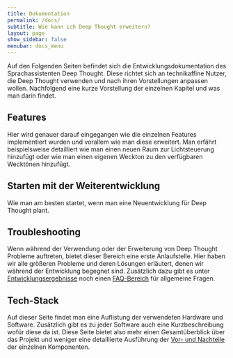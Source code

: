 ```yaml
---
title: Dokumentation
permalink: /docs/
subtitle: Wie kann ich Deep Thought erweitern?
layout: page
show_sidebar: false
menubar: docs_menu
---
```


Auf den Folgenden Seiten befindet sich die Entwicklungsdokumentation des Sprachassistenten Deep Thought. Diese richtet sich an technikaffine Nutzer, die Deep Thought verwenden und nach ihren Vorstellungen anpassen wollen. Nachfolgend eine kurze Vorstellung der einzelnen Kapitel und was man darin findet.

## Features

Hier wird genauer darauf eingegangen wie die einzelnen Features implementiert wurden und vorallem wie man diese erweitert. Man erfährt beispielsweise detailliert wie man einen neuen Raum zur Lichtsteuerung hinzufügt oder wie man einen eigenen Weckton zu den verfügbaren Wecktönen hinzufügt.

## Starten mit der Weiterentwicklung

Wie man am besten startet, wenn man eine Neuentwicklung für Deep Thought plant.

## Troubleshooting

Wenn während der Verwendung oder der Erweiterung von Deep Thought Probleme auftreten, bietet dieser Bereich eine erste Anlaufstelle. Hier haben wir alle größeren Probleme und deren Lösungen erläutert, denen wir während der Entwicklung begegnet sind. Zusätzlich dazu gibt es unter [Entwicklungsergebnisse](/results/) noch einen [FAQ-Bereich](/results/faq/) für allgemeine Fragen.

## Tech-Stack

Auf dieser Seite findet man eine Auflistung der verwendeten Hardware und Software. Zusätzlich gibt es zu jeder Software auch eine Kurzbeschreibung wofür diese da ist. Diese Seite bietet also mehr einen Gesamtüberblick über das Projekt und weniger eine detaillierte Ausführung der [Vor- und Nachteile](/results/pros-and-cons/) der einzelnen Komponenten.
